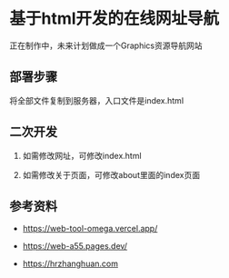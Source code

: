 # 基于html开发的在线网址导航

正在制作中，未来计划做成一个Graphics资源导航网站


## 部署步骤

将全部文件复制到服务器，入口文件是index.html



## 二次开发

1. 如需修改网址，可修改index.html

2. 如需修改关于页面，可修改about里面的index页面


## 参考资料

- https://web-tool-omega.vercel.app/

- https://web-a55.pages.dev/

- https://hrzhanghuan.com
